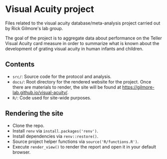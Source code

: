 # Visual Acuity project

Files related to the visual acuity database/meta-analysis project carried out by Rick Gilmore's lab group.

The goal of the project is to aggregate data about performance on the Teller Visual Acuity card measure in order to summarize what is known about the development of grating visual acuity in human infants and children.

## Contents

- `src/`: Source code for the protocol and analysis.
- `docs/`: Root directory for the rendered website for the project. Once there are materials to render, the site will be found at <https://gilmore-lab.github.io/visual-acuity/>.
- `R/`: Code used for site-wide purposes. 

## Rendering the site

- Clone the repo.
- Install `renv` via `install.packages('renv')`.
- Install dependencies via `renv::restore()`.
- Source project helper functions via `source('R/functions.R')`.
- Execute `render_view()` to render the report and open it in your default browser.